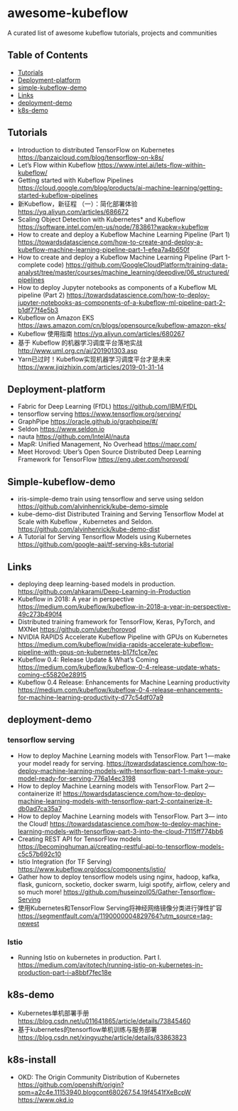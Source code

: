 # awesome-kubeflow
A curated list of awesome kubeflow tutorials, projects and communities


## Table of Contents

- [Tutorials](#tutorials)
- [Deployment-platform](#deployment-platform)
- [simple-kubeflow-demo](#simple-kubeflow-demo)
- [Links](#links)
- [deployment-demo](#deployment-demo)
- [k8s-demo](#k8s-demo)

## Tutorials
- Introduction to distributed TensorFlow on Kubernetes https://banzaicloud.com/blog/tensorflow-on-k8s/
- Let’s Flow within Kubeflow https://www.intel.ai/lets-flow-within-kubeflow/
- Getting started with Kubeflow Pipelines https://cloud.google.com/blog/products/ai-machine-learning/getting-started-kubeflow-pipelines
- 新Kubeflow，新征程 （一）：简化部署体验 https://yq.aliyun.com/articles/686672
- Scaling Object Detection with Kubernetes* and Kubeflow https://software.intel.com/en-us/node/783861?wapkw=kubeflow
- How to create and deploy a Kubeflow Machine Learning Pipeline (Part 1) https://towardsdatascience.com/how-to-create-and-deploy-a-kubeflow-machine-learning-pipeline-part-1-efea7a4b650f
- How to create and deploy a Kubeflow Machine Learning Pipeline (Part 1-complete code) https://github.com/GoogleCloudPlatform/training-data-analyst/tree/master/courses/machine_learning/deepdive/06_structured/pipelines
- How to deploy Jupyter notebooks as components of a Kubeflow ML pipeline (Part 2) https://towardsdatascience.com/how-to-deploy-jupyter-notebooks-as-components-of-a-kubeflow-ml-pipeline-part-2-b1df77f4e5b3
- Kubeflow on Amazon EKS https://aws.amazon.com/cn/blogs/opensource/kubeflow-amazon-eks/
- Kubeflow 使用指南 https://yq.aliyun.com/articles/680267
- 基于 Kubeflow 的机器学习调度平台落地实战 http://www.uml.org.cn/ai/201901303.asp
- Yarn已过时！Kubeflow实现机器学习调度平台才是未来 https://www.jiqizhixin.com/articles/2019-01-31-14
## Deployment-platform
- Fabric for Deep Learning (FfDL) https://github.com/IBM/FfDL
- tensorflow serving https://www.tensorflow.org/serving/
- GraphPipe https://oracle.github.io/graphpipe/#/
- Seldon https://www.seldon.io
- nauta https://github.com/IntelAI/nauta
- MapR: Unified Management, No Overhead https://mapr.com/
- Meet Horovod: Uber’s Open Source Distributed Deep Learning Framework for TensorFlow https://eng.uber.com/horovod/
## Simple-kubeflow-demo
- iris-simple-demo train using tensorflow and serve using seldon https://github.com/alvinhenrick/kube-demo-simple
- kube-demo-dist Distributed Training and Serving Tensorflow Model at Scale with Kubeflow , Kubernetes and Seldon. https://github.com/alvinhenrick/kube-demo-dist
- A Tutorial for Serving Tensorflow Models using Kubernetes https://github.com/google-aai/tf-serving-k8s-tutorial
## Links
- deploying deep learning-based models in production. https://github.com/ahkarami/Deep-Learning-in-Production
- Kubeflow in 2018: A year in perspective https://medium.com/kubeflow/kubeflow-in-2018-a-year-in-perspective-49c273b490f4
- Distributed training framework for TensorFlow, Keras, PyTorch, and MXNet https://github.com/uber/horovod
- NVIDIA RAPIDS Accelerate Kubeflow Pipeline with GPUs on Kubernetes https://medium.com/kubeflow/nvidia-rapids-accelerate-kubeflow-pipeline-with-gpus-on-kubernetes-b17fc1ce7ec
- Kubeflow 0.4: Release Update & What’s Coming https://medium.com/kubeflow/kubeflow-0-4-release-update-whats-coming-c55820e28915
- Kubeflow 0.4 Release: Enhancements for Machine Learning productivity https://medium.com/kubeflow/kubeflow-0-4-release-enhancements-for-machine-learning-productivity-d77c54df07a9
## deployment-demo
### tensorflow serving
- How to deploy Machine Learning models with TensorFlow. Part 1 — make your model ready for serving. https://towardsdatascience.com/how-to-deploy-machine-learning-models-with-tensorflow-part-1-make-your-model-ready-for-serving-776a14ec3198
- How to deploy Machine Learning models with TensorFlow. Part 2— containerize it! https://towardsdatascience.com/how-to-deploy-machine-learning-models-with-tensorflow-part-2-containerize-it-db0ad7ca35a7
- How to deploy Machine Learning models with TensorFlow. Part 3— into the Cloud! https://towardsdatascience.com/how-to-deploy-machine-learning-models-with-tensorflow-part-3-into-the-cloud-7115ff774bb6 
- Creating REST API for TensorFlow models https://becominghuman.ai/creating-restful-api-to-tensorflow-models-c5c57b692c10
- Istio Integration (for TF Serving) https://www.kubeflow.org/docs/components/istio/
- Gather how to deploy tensorflow models using nginx, hadoop, kafka, flask, gunicorn, socketio, docker swarm, luigi spotify, airflow, celery and so much more! https://github.com/huseinzol05/Gather-Tensorflow-Serving
- 使用Kubernetes和TensorFlow Serving将神经网络镜像分类进行弹性扩容 https://segmentfault.com/a/1190000004829764?utm_source=tag-newest
### Istio
- Running Istio on kubernetes in production. Part I. https://medium.com/avitotech/running-istio-on-kubernetes-in-production-part-i-a8bbf7fec18e
## k8s-demo
- Kubernetes单机部署手册 https://blog.csdn.net/u011641865/article/details/73845460
- 基于kubernetes的tensorflow单机训练与服务部署 https://blog.csdn.net/xingyuzhe/article/details/83863823
## k8s-install 
- OKD: The Origin Community Distribution of Kubernetes https://github.com/openshift/origin?spm=a2c4e.11153940.blogcont680267.54.19f4541fXeBcpW https://www.okd.io






